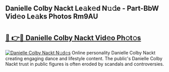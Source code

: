 ## Danielle Colby Nackt Le𝚊k𝚎d N𝚞𝚍e - Part-BbW Vid𝚎o Le𝚊ks Photos Rm9AU

# <h2><a href="http://fb1vpqq.evod.top/?m=Danielle+Colby+Nackt">🔗 👉🔴 Danielle Colby Nackt Vid𝚎o Ph𝚘t𝚘s</a></h2>

[![Danielle Colby Nackt N𝚞d𝚎s](https://i.imgur.com/8V9OHl7.gif)](http://fb1vpqq.evod.top/?m=Danielle+Colby+Nackt)
Online personality Danielle Colby Nackt creating engaging dance and lifestyle content. The public's Danielle Colby Nackt trust in public figures is often eroded by scandals and controversies. 
